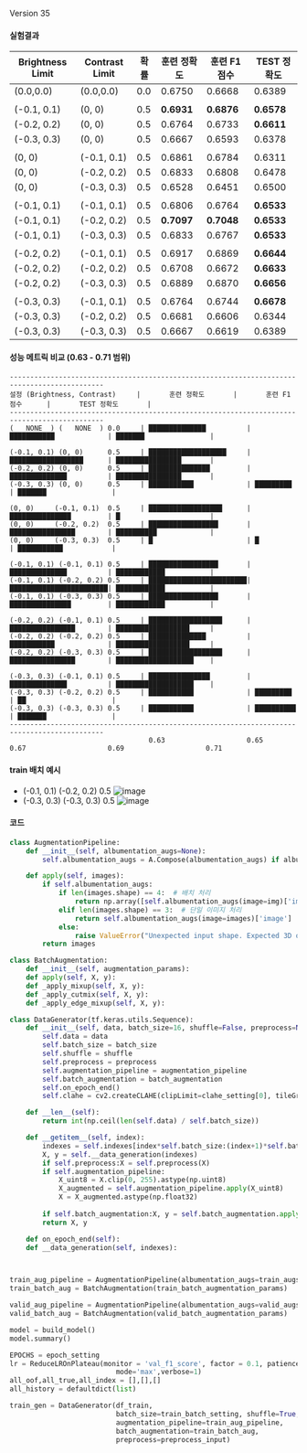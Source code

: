 Version 35

#### 실험결과
| Brightness Limit | Contrast Limit | 확률 | 훈련 정확도 | 훈련 F1 점수 | TEST 정확도 |
|------------------|----------------|------|------------|-------------|--------------|
|  (0.0,0.0)  |  (0.0,0.0)  | 0.0 | 0.6750 | 0.6668 | 0.6389 |
|||||||
| (-0.1, 0.1) | (0, 0) | 0.5 | **0.6931** | **0.6876** | **0.6578** |
| (-0.2, 0.2) | (0, 0) | 0.5 | 0.6764 | 0.6733 | **0.6611** |
| (-0.3, 0.3) | (0, 0) | 0.5 | 0.6667 | 0.6593 | 0.6378 |
|||||||
| (0, 0) | (-0.1, 0.1) | 0.5 | 0.6861 | 0.6784 | 0.6311 |
| (0, 0) | (-0.2, 0.2) | 0.5 | 0.6833 | 0.6808 | 0.6478 |
| (0, 0) | (-0.3, 0.3) | 0.5 | 0.6528 | 0.6451 | 0.6500 |
|||||||
| (-0.1, 0.1) | (-0.1, 0.1) | 0.5 | 0.6806 | 0.6764 | **0.6533** |
| (-0.1, 0.1) | (-0.2, 0.2) | 0.5 | **0.7097** | **0.7048** | **0.6533** |
| (-0.1, 0.1) | (-0.3, 0.3) | 0.5 | 0.6833 | 0.6767 | **0.6533** |
|||||||
| (-0.2, 0.2) | (-0.1, 0.1) | 0.5 | 0.6917 | 0.6869 | **0.6644** |
| (-0.2, 0.2) | (-0.2, 0.2) | 0.5 | 0.6708 | 0.6672 | **0.6633** |
| (-0.2, 0.2) | (-0.3, 0.3) | 0.5 | 0.6889 | 0.6870 | **0.6656** |
|||||||
| (-0.3, 0.3) | (-0.1, 0.1) | 0.5 | 0.6764 | 0.6744 | **0.6678** |
| (-0.3, 0.3) | (-0.2, 0.2) | 0.5 | 0.6681 | 0.6606 | 0.6344 |
| (-0.3, 0.3) | (-0.3, 0.3) | 0.5 | 0.6667 | 0.6619 | 0.6389 |



#### 성능 메트릭 비교 (0.63 - 0.71 범위)
```
---------------------------------------------------------------------------------------------
설정 (Brightness, Contrast)     |       훈련 정확도       |       훈련 F1 점수      |       TEST 정확도       |
---------------------------------------------------------------------------------------------
(   NONE  ) (   NONE  ) 0.0     | ██████████████          | ███████████             | ███████                |

(-0.1, 0.1) (0, 0)      0.5     | ███████████████████     | ██████████████████      | ████████████████       |
(-0.2, 0.2) (0, 0)      0.5     | ███████████████         | ██████████████          | ████████████████       |
(-0.3, 0.3) (0, 0)      0.5     | ███████████             | █████████               | ███████                |

(0, 0)     (-0.1, 0.1)  0.5     | ██████████████████      | ███████████████         | █                      |
(0, 0)     (-0.2, 0.2)  0.5     | █████████████████       | ████████████████        | ██████████             |
(0, 0)     (-0.3, 0.3)  0.5     | █                       | █                       | ███████████            |

(-0.1, 0.1) (-0.1, 0.1) 0.5     | █████████████████       | ██████████████          | ████████████           |
(-0.1, 0.1) (-0.2, 0.2) 0.5     | ████████████████████████| ████████████████████████| ████████████           |
(-0.1, 0.1) (-0.3, 0.3) 0.5     | █████████████████       | ███████████████         | ████████████           |

(-0.2, 0.2) (-0.1, 0.1) 0.5     | ██████████████████      | ████████████████        | ██████████████████     |
(-0.2, 0.2) (-0.2, 0.2) 0.5     | ██████████████          | ███████████             | ██████████████████     |
(-0.2, 0.2) (-0.3, 0.3) 0.5     | ██████████████████      | ████████████████        | ███████████████████    |

(-0.3, 0.3) (-0.1, 0.1) 0.5     | ███████████████         | ██████████████          | ███████████████████    |
(-0.3, 0.3) (-0.2, 0.2) 0.5     | ███████████             | █████████               | ██                     |
(-0.3, 0.3) (-0.3, 0.3) 0.5     | ███████████             | ██████████              | ███████                |
---------------------------------------------------------------------------------------------
                                  0.63                    0.65                    0.67                    0.69                    0.71
```

#### train 배치 예시
- (-0.1, 0.1) (-0.2, 0.2) 0.5
![image](https://github.com/user-attachments/assets/b4a92361-4f6d-4d72-a772-3afd53c0d8b9)
- (-0.3, 0.3) (-0.3, 0.3) 0.5
![image](https://github.com/user-attachments/assets/a36c45ab-8d3c-48b3-871e-f15b7e4bce0a)



#### 코드
```python
class AugmentationPipeline:
    def __init__(self, albumentation_augs=None):
        self.albumentation_augs = A.Compose(albumentation_augs) if albumentation_augs else None

    def apply(self, images):
        if self.albumentation_augs:
            if len(images.shape) == 4:  # 배치 처리
                return np.array([self.albumentation_augs(image=img)['image'] for img in images])
            elif len(images.shape) == 3:  # 단일 이미지 처리
                return self.albumentation_augs(image=images)['image']
            else:
                raise ValueError("Unexpected input shape. Expected 3D or 4D array.")
        return images

class BatchAugmentation:
    def __init__(self, augmentation_params):
    def apply(self, X, y):
    def _apply_mixup(self, X, y):
    def _apply_cutmix(self, X, y):
    def _apply_edge_mixup(self, X, y):

class DataGenerator(tf.keras.utils.Sequence):
    def __init__(self, data, batch_size=16, shuffle=False, preprocess=None, augmentation_pipeline=None, batch_augmentation=None):
        self.data = data
        self.batch_size = batch_size
        self.shuffle = shuffle
        self.preprocess = preprocess
        self.augmentation_pipeline = augmentation_pipeline
        self.batch_augmentation = batch_augmentation
        self.on_epoch_end()
        self.clahe = cv2.createCLAHE(clipLimit=clahe_setting[0], tileGridSize=clahe_setting[1])

    def __len__(self):
        return int(np.ceil(len(self.data) / self.batch_size))

    def __getitem__(self, index):
        indexes = self.indexes[index*self.batch_size:(index+1)*self.batch_size]
        X, y = self.__data_generation(indexes)
        if self.preprocess:X = self.preprocess(X)
        if self.augmentation_pipeline:
            X_uint8 = X.clip(0, 255).astype(np.uint8)
            X_augmented = self.augmentation_pipeline.apply(X_uint8)
            X = X_augmented.astype(np.float32)
        
        if self.batch_augmentation:X, y = self.batch_augmentation.apply(X, y)
        return X, y

    def on_epoch_end(self):
    def __data_generation(self, indexes):



train_aug_pipeline = AugmentationPipeline(albumentation_augs=train_augs)
train_batch_aug = BatchAugmentation(train_batch_augmentation_params)

valid_aug_pipeline = AugmentationPipeline(albumentation_augs=valid_augs)
valid_batch_aug = BatchAugmentation(valid_batch_augmentation_params)

model = build_model()
model.summary()

EPOCHS = epoch_setting
lr = ReduceLROnPlateau(monitor = 'val_f1_score', factor = 0.1, patience = 1, min_delta = 0.01,
                          mode='max',verbose=1)
all_oof,all_true,all_index = [],[],[]
all_history = defaultdict(list)

train_gen = DataGenerator(df_train,
                          batch_size=train_batch_setting, shuffle=True,
                          augmentation_pipeline=train_aug_pipeline,
                          batch_augmentation=train_batch_aug,
                          preprocess=preprocess_input)
```
